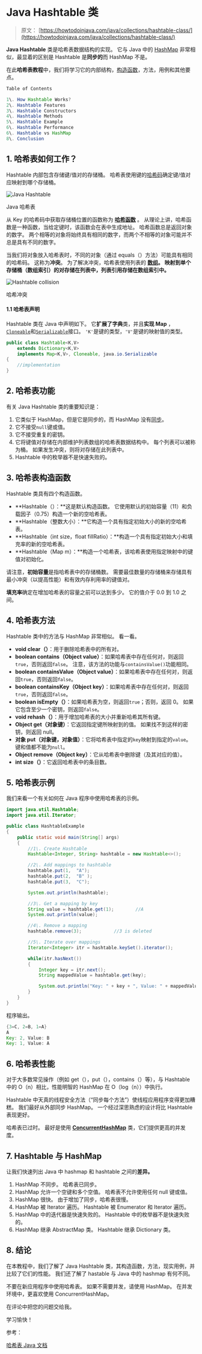 # Java Hashtable 类

> 原文： [https://howtodoinjava.com/java/collections/hashtable-class/](https://howtodoinjava.com/java/collections/hashtable-class/)

**Java Hashtable** 类是哈希表数据结构的实现。 它与 Java 中的 [HashMap](https://howtodoinjava.com/java-hashmap/) 非常相似，最显着的区别是 Hashtable 是**同步的**而 HashMap 不是。

在此**哈希表教程**中，我们将学习它的内部结构，[构造函数](https://howtodoinjava.com/oops/java-constructors/)，方法，用例和其他要点。

```java
Table of Contents

1\. How Hashtable Works?
2\. Hashtable Features
3\. Hashtable Constructors
4\. Hashtable Methods
5\. Hashtable Example
6\. Hashtable Performance
6\. Hashtable vs HashMap
8\. Conclusion
```

## 1\. 哈希表如何工作？

Hashtable 内部包含存储键/值对的存储桶。 哈希表使用键的[哈希码](https://howtodoinjava.com/java/basics/java-hashcode-equals-methods/)确定键/值对应映射到哪个存储桶。

![Java Hashtable](img/3e75c8363cbae4bb0b9317ea889db2b8.png)

Java 哈希表

从 Key 的哈希码中获取存储桶位置的函数称为 **[哈希函数](https://howtodoinjava.com/security/how-to-generate-secure-password-hash-md5-sha-pbkdf2-bcrypt-examples/)** 。 从理论上讲，哈希函数是一种函数，当给定键时，该函数会在表中生成地址。 哈希函数总是返回对象的数字。 两个相等的对象将始终具有相同的数字，而两个不相等的对象可能并不总是具有不同的数字。

当我们将对象放入哈希表时，不同的对象（通过 equals（）方法）可能具有相同的哈希码。 这称为**冲突**。 为了解决冲突，哈希表使用列表的 **[数组](https://howtodoinjava.com/java-array/)。 映射到单个存储桶（数组索引）的对存储在列表中，列表引用存储在数组索引中。**

![Hashtable collision](img/4d1ef901f9ddd6276133381bda7ccbe0.png)

哈希冲突

#### 1.1 哈希表声明

Hashtable 类在 Java 中声明如下。 它**扩展了字典**类，并且**实现 Map** ，[`Cloneable`](https://howtodoinjava.com/java/cloning/a-guide-to-object-cloning-in-java/)和[`Serializable`](https://howtodoinjava.com/java/serialization/a-mini-guide-for-implementing-serializable-interface-in-java/)接口。 `'K'`是键的类型，`'V'`是键的映射值的类型。

```java
public class Hashtable<K,V>
    extends Dictionary<K,V>
    implements Map<K,V>, Cloneable, java.io.Serializable 
{
	//implementation
}

```

## 2\. 哈希表功能

有关 Java Hashtable 类的重要知识是：

1.  它类似于 HashMap，但是它是同步的，而 HashMap 没有[同步](https://howtodoinjava.com/java/multi-threading/what-is-thread-safety/)。
2.  它不接受`null`键或值。
3.  它不接受重复的密钥。
4.  它将键值对存储在内部维护列表数组的哈希表数据结构中。 每个列表可以被称为桶。 如果发生冲突，则将对存储在此列表中。
5.  Hashtable 中的枚举器不是快速失败的。

## 3\. 哈希表构造函数

Hashtable 类具有四个构造函数。

*   **Hashtable（）：**这是默认构造函数。 它使用默认的初始容量（11）和负载因子（0.75）构造一个新的空哈希表。
*   **Hashtable（整数大小）：**它构造一个具有指定初始大小的新的空哈希表。
*   **Hashtable（int size，float fillRatio）：**构造一个具有指定初始大小和填充率的新的空哈希表。
*   **Hashtable（Map m）：**构造一个哈希表，该哈希表使用指定映射中的键值对初始化。

请注意，**初始容量**是指哈希表中的存储桶数。 需要最佳数量的存储桶来存储具有最小冲突（以提高性能）和有效内存利用率的键值对。

**填充率**确定在增加哈希表的容量之前可以达到多少。 它的值介于 0.0 到 1.0 之间。

## 4\. 哈希表方法

Hashtable 类中的方法与 HashMap 非常相似。 看一看。

*   **void clear（）**：用于删除哈希表中的所有对。
*   **boolean contains（Object value）**：如果哈希表中存在任何对，则返回`true`，否则返回`false`。 注意，该方法的功能与`containsValue()`功能相同。
*   **boolean containsValue（Object value）**：如果哈希表中存在任何对，则返回`true`，否则返回`false`。
*   **boolean containsKey（Object key）**：如果哈希表中存在任何对，则返回`true`，否则返回`false`。
*   **boolean isEmpty（）**：如果哈希表为空，则返回`true`；否则，返回 0。 如果它包含至少一个密钥，则返回`false`。
*   **void rehash（）**：用于增加哈希表的大小并重新哈希其所有键。
*   **Object get（对象键）**：它返回指定键所映射到的值。 如果找不到这样的密钥，则返回 null。
*   **对象 put（对象键，对象值）**：它将哈希表中指定的`key`映射到指定的`value`。 键和值都不能为`null`。
*   **Object remove（Object key）**：它从哈希表中删除键（及其对应的值）。
*   **int size（）**：它返回哈希表中的条目数。

## 5\. 哈希表示例

我们来看一个有关如何在 Java 程序中使用哈希表的示例。

```java
import java.util.Hashtable;
import java.util.Iterator;

public class HashtableExample 
{
    public static void main(String[] args) 
    {
        //1\. Create Hashtable
        Hashtable<Integer, String> hashtable = new Hashtable<>();

        //2\. Add mappings to hashtable 
        hashtable.put(1,  "A");
        hashtable.put(2,  "B" );
        hashtable.put(3,  "C");

        System.out.println(hashtable);

        //3\. Get a mapping by key
        String value = hashtable.get(1);        //A
        System.out.println(value);

        //4\. Remove a mapping
        hashtable.remove(3);            //3 is deleted

        //5\. Iterate over mappings
        Iterator<Integer> itr = hashtable.keySet().iterator();

        while(itr.hasNext()) 
        {
            Integer key = itr.next();
            String mappedValue = hashtable.get(key);

            System.out.println("Key: " + key + ", Value: " + mappedValue);
        }
    }
}

```

程序输出。

```java
{3=C, 2=B, 1=A}
A
Key: 2, Value: B
Key: 1, Value: A

```

## 6\. 哈希表性能

对于大多数常见操作（例如 get（），put（），contains（）等），与 Hashtable 中的 O（n）相比，性能明智的 HashMap 在 O（log（n））中执行。

Hashtable 中天真的线程安全方法（“同步每个方法”）使线程应用程序变得更加糟糕。 我们最好从外部同步 HashMap。 一个经过深思熟虑的设计将比 Hashtable 表现更好。

哈希表已过时。 最好是使用 **[ConcurrentHashMap](https://howtodoinjava.com/java/multi-threading/best-practices-for-using-concurrenthashmap/)** 类，它们提供更高的并发度。

## 7\. Hashtable 与 HashMap

让我们快速列出 Java 中 hashmap 和 hashtable 之间的**差异。**

1.  HashMap 不同步。 哈希表已同步。
2.  HashMap 允许一个空键和多个空值。 哈希表不允许使用任何 null 键或值。
3.  HashMap 很快。 由于增加了同步，哈希表很慢。
4.  HashMap 被 Iterator 遍历。 Hashtable 被 Enumerator 和 Iterator 遍历。
5.  HashMap 中的迭代器是快速失败的。 Hashtable 中的枚举器不是快速失败的。
6.  HashMap 继承 AbstractMap 类。 Hashtable 继承 Dictionary 类。

## 8\. 结论

在本教程中，我们了解了 Java Hashtable 类，其构造函数，方法，现实用例，并比较了它们的性能。 我们还了解了 hastable 与 Java 中的 hashmap 有何不同。

不要在新应用程序中使用哈希表。 如果不需要并发，请使用 HashMap。 在并发环境中，更喜欢使用 ConcurrentHashMap。

在评论中把您的问题交给我。

学习愉快！

参考：

[哈希表 Java 文档](https://docs.oracle.com/javase/10/docs/api/java/util/Hashtable.html)